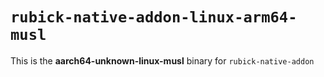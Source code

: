 # `rubick-native-addon-linux-arm64-musl`

This is the **aarch64-unknown-linux-musl** binary for `rubick-native-addon`
